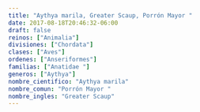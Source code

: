 ```yaml
---
title: "Aythya marila, Greater Scaup, Porrón Mayor "
date: 2017-08-18T20:46:32-06:00
draft: false
reinos: ["Animalia"]
divisiones: ["Chordata"]
clases: ["Aves"]
ordenes: ["Anseriformes"]
familias: ["Anatidae "]
generos: ["Aythya"]
nombre_cientifico: "Aythya marila"
nombre_comun: "Porrón Mayor "
nombre_ingles: "Greater Scaup"
---
```

